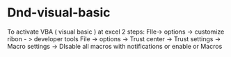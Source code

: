 # Dnd-visual-basic

To activate VBA ( visual basic ) at excel 2 steps:
FIle-> options -> customize ribon - > developer tools
File -> options -> Trust center -> Trust settings -> Macro settings -> DIsable all macros with notifications or enable or Macros
